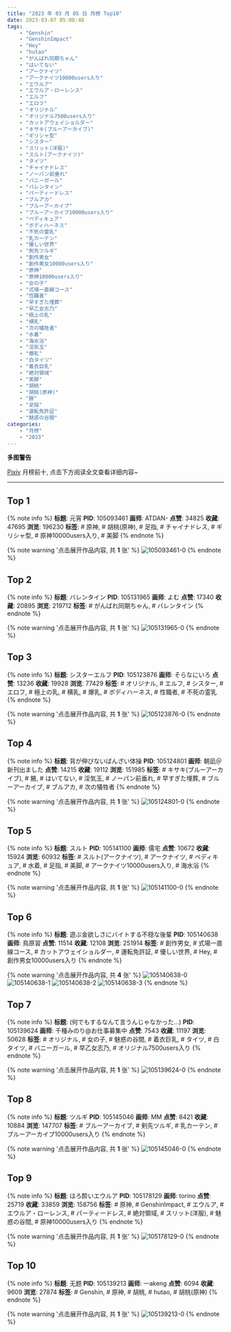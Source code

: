 ```yaml
---
title: "2023 年 03 月 05 日 月榜 Top10"
date: 2023-03-07 05:08:48
tags:
    - "Genshin"
    - "GenshinImpact"
    - "Hey"
    - "hutao"
    - "がんばれ同期ちゃん"
    - "はいてない"
    - "アークナイツ"
    - "アークナイツ10000users入り"
    - "エウルア"
    - "エウルア・ローレンス"
    - "エルフ"
    - "エロフ"
    - "オリジナル"
    - "オリジナル7500users入り"
    - "カットアウェイショルダー"
    - "キサキ(ブルーアーカイブ)"
    - "ギリシャ型"
    - "シスター"
    - "スリット(洋服)"
    - "スルト(アークナイツ)"
    - "タイツ"
    - "チャイナドレス"
    - "ノーパン前垂れ"
    - "バニーガール"
    - "バレンタイン"
    - "パーティードレス"
    - "ブルアカ"
    - "ブルーアーカイブ"
    - "ブルーアーカイブ10000users入り"
    - "ペディキュア"
    - "ボディハーネス"
    - "不死の霊乳"
    - "乳カーテン"
    - "優しい世界"
    - "剣先ツルギ"
    - "創作男女"
    - "創作男女10000users入り"
    - "原神"
    - "原神10000users入り"
    - "女の子"
    - "式場一直線コース"
    - "性職者"
    - "早すぎた埋葬"
    - "早乙女志乃"
    - "極上の乳"
    - "横乳"
    - "次の犠牲者"
    - "水着"
    - "海水浴"
    - "淫気玉"
    - "爆乳"
    - "白タイツ"
    - "着衣巨乳"
    - "絶対領域"
    - "美脚"
    - "胡桃"
    - "胡桃(原神)"
    - "腋"
    - "足指"
    - "運転免許証"
    - "魅惑の谷間"
categories:
    - "月榜"
    - "2023"
---
```


<i class="fa fa-triangle-exclamation"></i>**多图警告**<i class="fa fa-triangle-exclamation"></i>

[Pixiv](https://www.pixiv.net/) 月榜前十, 点击下方阅读全文查看详细内容~

<!-- more -->

---

## Top 1

{% note info %}
**标题**: 元宵
**PID**: 105093461 **画师**: ATDAN-
**点赞**: 34825 **收藏**: 47695 **浏览**: 196230
**标签**: # 原神, # 胡桃(原神), # 足指, # チャイナドレス, # ギリシャ型, # 原神10000users入り, # 美脚
{% endnote %}

{% note warning '点击展开作品内容, 共 **1** 张' %}
![105093461-0](https://i.pixiv.re/img-original/img/2023/02/05/01/25/29/105093461_p0.jpg)
{% endnote %}

## Top 2

{% note info %}
**标题**: バレンタイン
**PID**: 105131965 **画师**: よむ
**点赞**: 17340 **收藏**: 20895 **浏览**: 219712
**标签**: # がんばれ同期ちゃん, # バレンタイン
{% endnote %}

{% note warning '点击展开作品内容, 共 **1** 张' %}
![105131965-0](https://i.pixiv.re/img-original/img/2023/02/06/08/10/36/105131965_p0.png)
{% endnote %}

## Top 3

{% note info %}
**标题**: シスターエルフ
**PID**: 105123876 **画师**: そらなにいろ
**点赞**: 13236 **收藏**: 19928 **浏览**: 77429
**标签**: # オリジナル, # エルフ, # シスター, # エロフ, # 極上の乳, # 横乳, # 爆乳, # ボディハーネス, # 性職者, # 不死の霊乳
{% endnote %}

{% note warning '点击展开作品内容, 共 **1** 张' %}
![105123876-0](https://i.pixiv.re/img-original/img/2023/02/06/00/00/15/105123876_p0.png)
{% endnote %}

## Top 4

{% note info %}
**标题**: 背が伸びないばんざい体操
**PID**: 105124801 **画师**: 朝凪＠新刊出ました
**点赞**: 14215 **收藏**: 19112 **浏览**: 151985
**标签**: # キサキ(ブルーアーカイブ), # 腋, # はいてない, # 淫気玉, # ノーパン前垂れ, # 早すぎた埋葬, # ブルーアーカイブ, # ブルアカ, # 次の犠牲者
{% endnote %}

{% note warning '点击展开作品内容, 共 **1** 张' %}
![105124801-0](https://i.pixiv.re/img-original/img/2023/02/06/00/18/04/105124801_p0.jpg)
{% endnote %}

## Top 5

{% note info %}
**标题**: スルト
**PID**: 105141100 **画师**: 儒宅
**点赞**: 10672 **收藏**: 15924 **浏览**: 60932
**标签**: # スルト(アークナイツ), # アークナイツ, # ペディキュア, # 水着, # 足指, # 美脚, # アークナイツ10000users入り, # 海水浴
{% endnote %}

{% note warning '点击展开作品内容, 共 **1** 张' %}
![105141100-0](https://i.pixiv.re/img-original/img/2023/02/06/18/22/47/105141100_p0.jpg)
{% endnote %}

## Top 6

{% note info %}
**标题**: 遊ぶ金欲しさにバイトする不穏な後輩
**PID**: 105140638 **画师**: 鳥原習
**点赞**: 11514 **收藏**: 12108 **浏览**: 251914
**标签**: # 創作男女, # 式場一直線コース, # カットアウェイショルダー, # 運転免許証, # 優しい世界, # Hey, # 創作男女10000users入り
{% endnote %}

{% note warning '点击展开作品内容, 共 **4** 张' %}
![105140638-0](https://i.pixiv.re/img-original/img/2023/02/06/18/00/31/105140638_p0.jpg)
![105140638-1](https://i.pixiv.re/img-original/img/2023/02/06/18/00/31/105140638_p1.jpg)
![105140638-2](https://i.pixiv.re/img-original/img/2023/02/06/18/00/31/105140638_p2.jpg)
![105140638-3](https://i.pixiv.re/img-original/img/2023/02/06/18/00/31/105140638_p3.jpg)
{% endnote %}

## Top 7

{% note info %}
**标题**: (何でもするなんて言うんじゃなかった…)
**PID**: 105139624 **画师**: 千種みのり@お仕事募集中
**点赞**: 7543 **收藏**: 11197 **浏览**: 50628
**标签**: # オリジナル, # 女の子, # 魅惑の谷間, # 着衣巨乳, # タイツ, # 白タイツ, # バニーガール, # 早乙女志乃, # オリジナル7500users入り
{% endnote %}

{% note warning '点击展开作品内容, 共 **1** 张' %}
![105139624-0](https://i.pixiv.re/img-original/img/2023/02/06/17/10/46/105139624_p0.jpg)
{% endnote %}

## Top 8

{% note info %}
**标题**: ツルギ
**PID**: 105145046 **画师**: MM
**点赞**: 8421 **收藏**: 10884 **浏览**: 147707
**标签**: # ブルーアーカイブ, # 剣先ツルギ, # 乳カーテン, # ブルーアーカイブ10000users入り
{% endnote %}

{% note warning '点击展开作品内容, 共 **1** 张' %}
![105145046-0](https://i.pixiv.re/img-original/img/2023/02/06/20/55/07/105145046_p0.png)
{% endnote %}

## Top 9

{% note info %}
**标题**: ほろ酔いエウルア
**PID**: 105178129 **画师**: torino
**点赞**: 25719 **收藏**: 33859 **浏览**: 158756
**标签**: # 原神, # GenshinImpact, # エウルア, # エウルア・ローレンス, # パーティードレス, # 絶対領域, # スリット(洋服), # 魅惑の谷間, # 原神10000users入り
{% endnote %}

{% note warning '点击展开作品内容, 共 **1** 张' %}
![105178129-0](https://i.pixiv.re/img-original/img/2023/02/08/00/00/29/105178129_p0.jpg)
{% endnote %}

## Top 10

{% note info %}
**标题**: 无题
**PID**: 105139213 **画师**: 一akeng
**点赞**: 6094 **收藏**: 9609 **浏览**: 27874
**标签**: # Genshin, # 原神, # 胡桃, # hutao, # 胡桃(原神)
{% endnote %}

{% note warning '点击展开作品内容, 共 **1** 张' %}
![105139213-0](https://i.pixiv.re/img-original/img/2023/02/06/16/49/43/105139213_p0.jpg)
{% endnote %}
